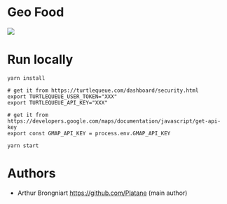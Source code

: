# Geo Food

![](http://turtlequeue.github.io/geo-food/demo.gif)


# Run locally

```
yarn install

# get it from https://turtlequeue.com/dashboard/security.html
export TURTLEQUEUE_USER_TOKEN="XXX"
export TURTLEQUEUE_API_KEY="XXX"

# get it from https://developers.google.com/maps/documentation/javascript/get-api-key
export const GMAP_API_KEY = process.env.GMAP_API_KEY

yarn start
```

# Authors

- Arthur Brongniart https://github.com/Platane (main author)
